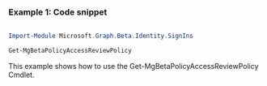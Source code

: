 ### Example 1: Code snippet

```powershell

Import-Module Microsoft.Graph.Beta.Identity.SignIns

Get-MgBetaPolicyAccessReviewPolicy

```
This example shows how to use the Get-MgBetaPolicyAccessReviewPolicy Cmdlet.

